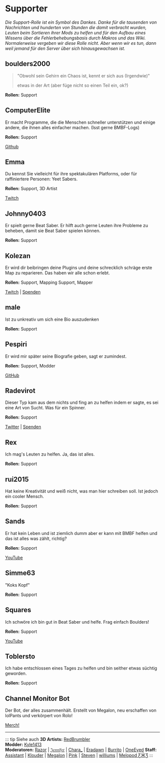 # Supporter
_Die Support-Rolle ist ein Symbol des Dankes. Danke für die tausenden von Nachrichten und hunderten von Stunden die damit verbracht wurden, Leuten beim Sortieren ihrer Mods zu helfen und für den Aufbau eines Wissens über die Fehlerbehebungsbasis durch Makros und das Wiki. Normalerweise vergeben wir diese Rolle nicht. Aber wenn wir es tun, dann weil jemand für den Server über sich hinausgewachsen ist._

## boulders2000
> "Obwohl sein Gehirn ein Chaos ist, kennt er sich aus (Irgendwie)"
> 
> etwas in der Art (aber füge nicht so einen Teil ein, ok?)

**Rollen:** Support

## ComputerElite
Er macht Programme, die die Menschen schneller unterstützen und einige andere, die ihnen alles einfacher machen. (Isst gerne BMBF-Logs)

**Rollen:** Support

[Github](https://github.com/ComputerElite/)

## Emma
Du kennst Sie vielleicht für ihre spektakulären Platforms, oder für raffiniertere Personen: Yeet Sabers.

**Rollen:** Support, 3D Artist

[Twitch](https://www.twitch.tv/therealkleinba)

## Johnny0403
Er spielt gerne Beat Saber. Er hilft auch gerne Leuten ihre Probleme zu beheben, damit sie Beat Saber spielen können.

**Rollen:** Support

## Kolezan
Er wird dir beibringen deine Plugins und deine schrecklich schräge erste Map zu reparieren. Das haben wir alle schon erlebt.

**Rollen:** Support, Mapping Support, Mapper

[Twitch](https://www.twitch.tv/kolezan) | [Spenden](https://paypal.me/kolezan)

## male
Ist zu unkreativ um sich eine Bio auszudenken

**Rollen:** Support

## Pespiri
Er wird mir später seine Biografie geben, sagt er zumindest.

**Rollen:** Support, Modder

[GitHub](https://github.com/pespiri)

## Radevirot
Dieser Typ kam aus dem nichts und fing an zu helfen indem er sagte, es sei eine Art von Sucht. Was für ein Spinner.

**Rollen:** Support

[Twitter](https://twitter.com/Radevirot) | [Spenden](paypal.me/Radevirot)

## Rex
Ich mag's Leuten zu helfen. Ja, das ist alles.

**Rollen:** Support

## rui2015
Hat keine Kreativität und weiß nicht, was man hier schreiben soll. Ist jedoch ein cooler Mensch.

**Rollen:** Support

## Sands
Er hat kein Leben und ist ziemlich dumm aber er kann mit BMBF helfen und das ist alles was zählt, richtig?

**Rollen:** Support

[YouTube](https://www.youtube.com/channel/UCiZEAQOgVABYs1-u3psPezg)

## Simme63
"Koks Kopf"

**Rollen:** Support

## Squares
Ich schwöre ich bin gut in Beat Saber und helfe. Frag einfach Boulders!

**Rollen:** Support

[YouTube](https://www.youtube.com/channel/UCaQ7PLj4AqGHZnqQVjc_XBQ)

## Toblersto
Ich habe entschlossen eines Tages zu helfen und bin seither etwas süchtig geworden.

**Rollen:** Support

## Channel Monitor Bot
Der Bot, der alles zusammenhält. Erstellt von Megalon, neu erschaffen von lolPants und verkörpert von Rolo!

[Merch!](https://www.redbubble.com/people/megalon-gaming/portfolio)

---

::: tip Siehe auch **3D Artists:** [RedBrumbler](./3d-artists.md#redbrumbler)  
**Modder:** [Kyle1413](./modders.md#kyle1413)  
**Moderatoren:** [Razor](./moderators.md#razor) | [𝔍𝔢𝔫𝔫𝔦𝔣𝔢𝔯](./moderators.md#jennifer-retired) | [Chara_](./moderators.md#chara) | [Eradawn](./moderators.md#eradawn) | [Burrito](./moderators.md#burrito) | [OneEyed](./moderators.md#oneeyed) **Staff:** [Assistant](./staff.md#assistant) | [Klouder](./staff.md#klouder-retired) | [Megalon](./staff.md#megalon) | [Pink](./staff.md#pink) | [Steven](./staff.md#steven-🎀) | [williums](./staff.md#williums) | [Melopod ƸӜƷ](./staff.md#melopod-ƹжʒ) :::
